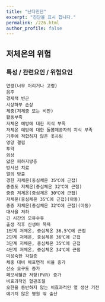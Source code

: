 ```yaml
---
title: "난다진단"
excerpt: "진단을 표시 합니다."
permalink: /226.html
author_profile: false
---
```

## 저체온의 위험



### 특성 / 관련요인 / 위험요인

>   

    연령(너무 어리거나 고령)
    음주
    경제적 빈곤
    시상하부 손상
    체중(저체중 또는 비만)
    활동부족
    저체온 예방에 대한 지식 부족
    저체온 예방에 대한 돌봄제공자의 지식 부족
    기후에 적합하지 않은 옷차림
    영양 결핍
    투약
    외상
    얇은 피하지방층
    방사선 치료
    열의 방출
    경한 저체온(중심체온 35℃에 근접)
    중증도 저체온(중심체온 32℃에 근접)
    중증 저체온(중심체온 30℃에 근접)
    저체온(중심체온 35℃에 근접)(아동)
    중증 저체온(중심체온 32℃에 근접)(아동)
    대사율 저하
    긴 시간의 모유수유
    출생 직후 신생아 목욕
    1단계 저체온, 중심체온 36.5℃에 근접
    2단계 저체온, 중심체온 36℃에 근접
    3단계 저체온, 중심체온 35℃에 근접
    4단계 저체온, 중심체온 34℃에 근접
    미성숙한 각질층
    체중 대비 체표면적 비율 증가
    산소 요구도 증가
    폐모세혈관 저항(PVR) 증가
    비효과적인 혈관조절
    오한을 동반하지 않는 비효과적인 열 생산 기전
    예기치 않은 병원 밖 출산
